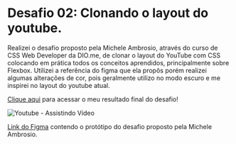 # Desafio 02: Clonando o layout do youtube.

Realizei o desafio proposto pela Michele Ambrosio, através do curso de CSS Web Developer da DIO.me, de clonar o layout do YouTube com CSS colocando em prática todos os conceitos aprendidos, principalmente sobre Flexbox.
Utilizei a referência do figma que ela propôs porém realizei algumas alterações de cor, pois geralmente utilizo no modo escuro e me inspirei no layout do youtube atual.

[Clique aqui](https://joannascm.github.io/trilha-css-desafio-02/) para acessar o meu resultado final do desafio!

![Youtube - Assistindo Vídeo](https://github.com/joannascm/trilha-css-desafio-02/assets/116309057/ed7233ed-4ea5-4116-a8d4-5bfb9c570c1b)

[Link do Figma](https://www.figma.com/design/lrRWUZPKnqMDZrSDJmZxUS/Desafio-de-Flexbox---DIO?m=dev&node-id=1%3A2&t=xWWuEYTV7eRnoJBD-1) contendo o protótipo do desafio proposto pela 
Michele Ambrosio. 
